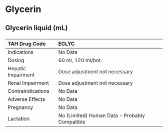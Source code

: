 # Glycerin

## Glycerin liquid (mL)

##### 

| TAH Drug Code      | EGLYC                                         |
|:-------------------|:----------------------------------------------|
| Indications        | No Data                                       |
| Dosing             | 60 ml, 120 ml/bot.                            |
| Hepatic Impairment | Dose adjustment not necessary                 |
| Renal Impairment   | Dose adjustment not necessary                 |
| Contraindications  | No Data                                       |
| Adverse Effects    | No Data                                       |
| Pregnancy          | No Data                                       |
| Lactation          | No (Limited) Human Data - Probably Compatible |

